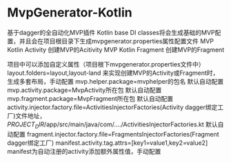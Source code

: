 # MvpGenerator-Kotlin
基于dagger的全自动化MVP插件
Kotlin base DI classes将会生成基础的MVP配置，并且会在项目根目录下生成mvpgenerator.properties属性配置文件
MVP Kotlin Activity 创建MVP的Acitivity
MVP Kotlin Fragment 创建MVP的Fragment

项目中可以添加自定义属性（项目根下mvpgenerator.properties文件中）
layout.folders=layout,layout-land 来实现创建MVP的Activity或Fragment时，生成多套布局，手动配置
mvp.helper.package=mvphelper的包名   默认自动配置
mvp.activity.package=MvpActivity所在包 默认自动配置
mvp.fragment.package=MvpFragment所在包 默认自动配置
activity.injector.factory.file=ActivitiesInjectorFactories(Activity dagger绑定工厂)文件地址，$PROJECT_DIR$/app/src/main/java/com/..../ActivitiesInjectorFactories.kt 默认自动配置
fragment.injector.factory.file=FragmentsInjectorFactories(Fragment dagger绑定工厂)
manifest.activity.tag.attrs=[key1=value1,key2=value2] manifest为自动注册的activity添加额外属性值，手动配置